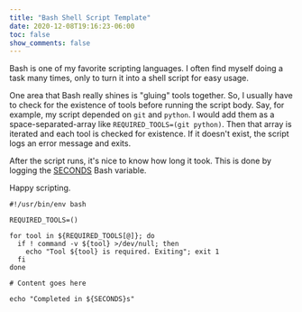 ```yaml
---
title: "Bash Shell Script Template"
date: 2020-12-08T19:16:23-06:00
toc: false
show_comments: false
---
```


Bash is one of my favorite scripting languages. I often find myself doing a task many times, only to turn it into a shell script for easy usage.

One area that Bash really shines is "gluing" tools together. So, I usually have to check for the existence of tools before running the script body. Say, for example, my script depended on `git` and `python`. I would add them as a space-separated-array like `REQUIRED_TOOLS=(git python)`. Then that array is iterated and each tool is checked for existence. If it doesn't exist, the script logs an error message and exits.

After the script runs, it's nice to know how long it took. This is done by logging the [SECONDS](https://www.gnu.org/software/bash/manual/html_node/Bash-Variables.html) Bash variable.

Happy scripting.

```shell
#!/usr/bin/env bash

REQUIRED_TOOLS=()

for tool in ${REQUIRED_TOOLS[@]}; do
  if ! command -v ${tool} >/dev/null; then
    echo "Tool ${tool} is required. Exiting"; exit 1
  fi
done

# Content goes here

echo "Completed in ${SECONDS}s"
```
